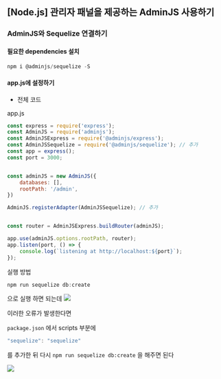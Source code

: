 ## [Node.js] 관리자 패널을 제공하는 AdminJS 사용하기

### AdminJS와 Sequelize 연결하기
#### 필요한 dependencies 설치
```javascript
npm i @adminjs/sequelize -S
```

#### app.js에 설정하기
- 전체 코드

app.js
```javascript
const express = require('express');
const AdminJS = require('adminjs');
const AdminJSExpress = require('@adminjs/express');
const AdminJSSequelize = require('@adminjs/sequelize'); // 추가
const app = express();
const port = 3000;


const adminJS = new AdminJS({
    databases: [],
    rootPath: '/admin',
})

AdminJS.registerAdapter(AdminJSSequelize); // 추가


const router = AdminJSExpress.buildRouter(adminJS);

app.use(adminJS.options.rootPath, router);
app.listen(port, () => {
    console.log(`listening at http://localhost:${port}`);
});
```

실행 방법
```javascript
npm run sequelize db:create
```

으로 실행 하면 되는데
![](https://images.velog.io/images/kjhxxxx/post/e8d18ac3-7b9a-46a6-b6b2-b1a12f150ad2/Screen%20Shot%202022-03-26%20at%205.06.08%20PM.png)

이러한 오류가 발생한다면

`package.json` 에서 scripts 부분에
```javascript
"sequelize": "sequelize"
```
를 추가한 뒤 다시 `npm run sequelize db:create` 을 해주면 된다

![](https://images.velog.io/images/kjhxxxx/post/97de969e-7b72-48fb-b562-d9f1b9406dc4/Screen%20Shot%202022-03-28%20at%2011.27.01%20PM.png)